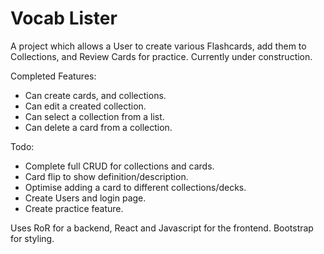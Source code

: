 # Vocab Lister
A project which allows a User to create various Flashcards, add them to Collections, and Review Cards for practice. Currently under construction.

Completed Features:
* Can create cards, and collections.
* Can edit a created collection.
* Can select a collection from a list.
* Can delete a card from a collection.

Todo:
* Complete full CRUD for collections and cards.
* Card flip to show definition/description.
* Optimise adding a card to different collections/decks.
* Create Users and login page.
* Create practice feature.

Uses RoR for a backend, React and Javascript for the frontend. Bootstrap for styling.